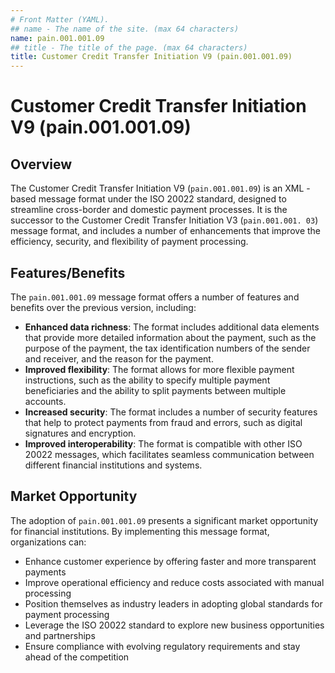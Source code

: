 ```yaml
---
# Front Matter (YAML).
## name - The name of the site. (max 64 characters)
name: pain.001.001.09
## title - The title of the page. (max 64 characters)
title: Customer Credit Transfer Initiation V9 (pain.001.001.09)
---
```



# Customer Credit Transfer Initiation V9 (pain.001.001.09)

## Overview

The Customer Credit Transfer Initiation V9 (`pain.001.001.09`) is an XML
-based message format under the ISO 20022 standard, designed to
streamline cross-border and domestic payment processes. It is the
successor to the Customer Credit Transfer Initiation V3 (`pain.001.001.
03`) message format, and includes a number of enhancements that improve
the efficiency, security, and flexibility of payment processing.

## Features/Benefits

The `pain.001.001.09` message format offers a number of features and
benefits over the previous version, including:

- **Enhanced data richness**: The format includes additional data
  elements that provide more detailed information about the payment,
  such as the purpose of the payment, the tax identification numbers of
  the sender and receiver, and the reason for the payment.
- **Improved flexibility**: The format allows for more flexible payment
  instructions, such as the ability to specify multiple payment
  beneficiaries and the ability to split payments between multiple
  accounts.
- **Increased security**: The format includes a number of security
  features that help to protect payments from fraud and errors, such as
  digital signatures and encryption.
- **Improved interoperability**: The format is compatible with other
  ISO 20022 messages, which facilitates seamless communication between
  different financial institutions and systems.

## Market Opportunity

The adoption of `pain.001.001.09` presents a significant market
opportunity for financial institutions. By implementing this message
format, organizations can:

- Enhance customer experience by offering faster and more transparent payments
- Improve operational efficiency and reduce costs associated with manual processing
- Position themselves as industry leaders in adopting global standards for payment processing
- Leverage the ISO 20022 standard to explore new business opportunities and partnerships
- Ensure compliance with evolving regulatory requirements and stay ahead of the competition
